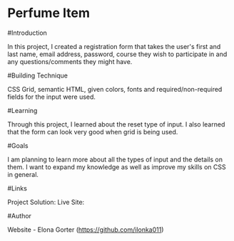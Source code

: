 # Perfume Item

#Introduction 

In this project, I created a registration form that takes the user's first and last name, email address, password, course they wish to participate in and 
any questions/comments they might have. 

#Building Technique 

CSS Grid, semantic HTML, given colors, fonts and required/non-required fields for the input were used.

#Learning 

Through this project, I learned about the reset type of input. I also learned that the form can look very good when grid is being used. 

#Goals 

I am planning to learn more about all the types of input and the details on them. I want to expand my knowledge as well as improve my skills on CSS in 
general.

#Links 

Project Solution: 
Live Site: 

#Author 

Website - Elona Gorter (https://github.com/ilonka011)
